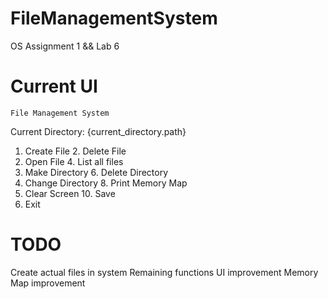# FileManagementSystem
 OS Assignment 1 && Lab 6

# Current UI

	File Management System

Current Directory: {current_directory.path}

1. Create File		2. Delete File
3. Open File		4. List all files
5. Make Directory	6. Delete Directory
7. Change Directory	8. Print Memory Map
9. Clear Screen		10. Save
11. Exit

# TODO
Create actual files in system
Remaining functions
UI improvement
Memory Map improvement
